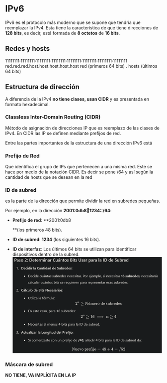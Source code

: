 # IPv6
IPv6 es el protocolo más moderno que se supone que tendría que reemplazar la IPv4. Esta tiene la característica de que tiene direcciones de **128 bits**, es decir, está formada de **8 octetos** de **16 bits**.

## Redes y hosts
11111111:11111111:11111111:11111111:11111111:11111111:11111111:11111111
red.red.red.host.host.host.host.host
red (primeros 64 bits) . hosts (últimos 64 bits)

## Estructura de dirección
A diferencia de la IPv4 **no tiene clases, usan CIDR** y es presentada en formato hexadecimal.
### Classless Inter-Domain Routing (CIDR)
Método de asignación de direcciones IP que es reemplazo de las clases de IPv4.
En CIDR las IP se definen mediante prefijos de red.

Entre las partes importantes de la estructura de una dirección IPv6 está 
### Prefijo de Red
Que identifica el grupo de IPs que pertenecen a una misma red. Este se hace por medio de la notación CIDR. Es decir se pone /64 y así según la cantidad de hosts que se desean en la red

### ID de subred
es la parte de la dirección que permite dividir la red en subredes pequeñas.

Por ejemplo, en la dirección **2001:0db8:abcd:1234::/64**:

- **Prefijo de red**: **2001:0db8
    
    **(los primeros 48 bits).
- **ID de subred**: **1234** (los siguientes 16 bits).
- **ID de interfaz**: Los últimos 64 bits se utilizan para identificar dispositivos dentro de la subred.
![](00%20Attachments/Pasted%20image%2020240929200939.png)
### Máscara de subred
**NO TIENE, VA IMPLÍCITA EN LA IP**